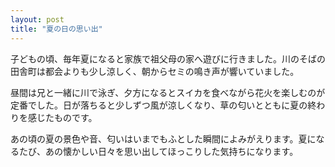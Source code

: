 ```yaml
---
layout: post
title: "夏の日の思い出"
---
```


子どもの頃、毎年夏になると家族で祖父母の家へ遊びに行きました。川のそばの田舎町は都会よりも少し涼しく、朝からセミの鳴き声が響いていました。

昼間は兄と一緒に川で泳ぎ、夕方になるとスイカを食べながら花火を楽しむのが定番でした。日が落ちると少しずつ風が涼しくなり、草の匂いとともに夏の終わりを感じたものです。

あの頃の夏の景色や音、匂いはいまでもふとした瞬間によみがえります。夏になるたび、あの懐かしい日々を思い出してほっこりした気持ちになります。
